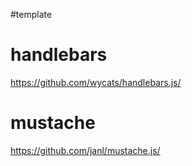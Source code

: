 #template

# handlebars
https://github.com/wycats/handlebars.js/

# mustache
https://github.com/janl/mustache.js/



